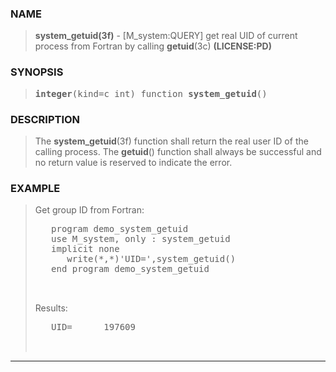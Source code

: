 <?
<body>
<!DOCTYPE html PUBLIC "-//W3C//DTD XHTML 1.0 Transitional//EN"
    "http://www.w3.org/TR/xhtml1/DTD/xhtml1-transitional.dtd">

<html xmlns="http://www.w3.org/1999/xhtml">
<head>
  <meta name="generator" content="HTML Tidy for Cygwin (vers 25 March 2009), see www.w3.org" />

  <title></title>
</head>

<body>
  <div id="Container">
    <div id="Content">
      <div class="c76"></div><a name="0"></a>

      <h3><a name="0">NAME</a></h3>

      <blockquote>
        <b>system_getuid(3f)</b> - [M_system:QUERY] get real UID of current process from Fortran by calling <b>getuid</b>(3c) <b>(LICENSE:PD)</b>
      </blockquote><a name="contents" id="contents"></a> <a name="4"></a>

      <h3><a name="4">SYNOPSIS</a></h3>

      <blockquote>
        <pre>
<b>integer</b>(kind=c_int) function <b>system_getuid</b>()
</pre>
      </blockquote><a name="2"></a>

      <h3><a name="2">DESCRIPTION</a></h3>

      <blockquote>
        The <b>system_getuid</b>(3f) function shall return the real user ID of the calling process. The <b>getuid</b>() function shall always be successful
        and no return value is reserved to indicate the error.
      </blockquote><a name="3"></a>

      <h3><a name="3">EXAMPLE</a></h3>

      <blockquote>
        Get group ID from Fortran:
        <pre>
   program demo_system_getuid
   use M_system, only : system_getuid
   implicit none
      write(*,*)'UID=',system_getuid()
   end program demo_system_getuid
<br />
</pre>Results:
        <pre>
   UID=      197609
<br />
</pre>
      </blockquote>
      <hr />
    </div>
  </div>
</body>
</html>
